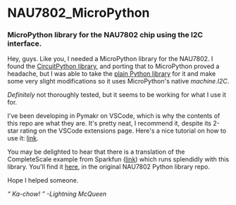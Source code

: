 # NAU7802_MicroPython
### MicroPython library for the NAU7802 chip using the I2C interface. 

Hey, guys. Like you, I needed a MicroPython library for the NAU7802. I found the [CircuitPython library](https://github.com/adafruit/CircuitPython_NAU7802), and porting that to MicroPython proved a headache, but I was able to take the [plain Python library](https://github.com/longapalooza/nau7802py) for it and make some very slight modifications so it uses MicroPython's native _machine.I2C_.

_Definitely_ not thoroughly tested, but it seems to be working for what I use it for.

I've been developing in Pymakr on VSCode, which is why the contents of this repo are what they are. It's pretty neat, I recommend it, despite its 2-star rating on the VSCode extensions page. Here's a nice tutorial on how to use it: [link](https://www.youtube.com/watch?v=YOeV14SESls).

You may be delighted to hear that there is a translation of the CompleteScale example from Sparkfun ([link](https://github.com/sparkfun/SparkFun_Qwiic_Scale_NAU7802_Arduino_Library/blob/master/examples/Example2_CompleteScale/Example2_CompleteScale.ino)) which runs splendidly with this library. You'll find it [here](https://github.com/longapalooza/nau7802py/blob/master/Example2_CompleteScale.py), in the original NAU7802 Python library repo.

Hope I helped someone.

_“ Ka-chow! ”_
_-Lightning McQueen_

